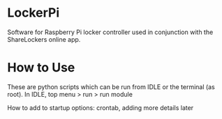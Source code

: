 # LockerPi

Software for Raspberry Pi locker controller used in conjunction with the ShareLockers online app.

# How to Use

These are python scripts which can be run from IDLE or the terminal (as root). In IDLE, top menu > run > run module

How to add to startup options: crontab, adding more details later
